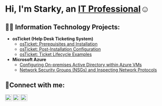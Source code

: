 <h1>Hi, I'm Starky, an <a href="https://linkedin.com">IT Professional</a>☺</h1>

<h2>👨‍💻 Information Technology Projects:</h2>

- <b>osTicket (Help Desk Ticketing System)</b>
  - [osTicket: Prerequisites and Installation](https://github.com/starkyepaulino/ostickets-prereqs/tree/main)
  - [osTicket: Post-Installation Configuration](https://github.com/joshmadakorcc/post-install-config)
  - [osTicket: Ticket Lifecycle Examples](https://github.com/joshmadakorcc/ticket-lifecycle)
- <b>Microsoft Azure</b>
  - [Configuring On-premises Active Directory within Azure VMs](https://github.com/joshmadakorcc/configure-ad)
  - [Network Security Groups (NSGs) and Inspecting Network Protocols](https://github.com/joshmadakorcc/azure-network-protocols)

<h2>🤳Connect with me:</h2>

[<img align="left" alt="Starky| Twitter" width="22px" src="https://cdn.jsdelivr.net/npm/simple-icons@v3/icons/twitter.svg" />][twitter]
[<img align="left" alt="Starky | LinkedIn" width="22px" src="https://cdn.jsdelivr.net/npm/simple-icons@v3/icons/linkedin.svg" />][linkedin]
[<img align="left" alt="Starky | Instagram" width="22px" src="https://cdn.jsdelivr.net/npm/simple-icons@v3/icons/instagram.svg" />][instagram]

[twitter]: https://twitter.com/
[instagram]: https://www.instagram.com/
[linkedin]: https://linkedin.com/in/


<!--  - 👋 Hi, I’m @starkyepaulino
- 👀 I’m interested in ...technologies
- 🌱 I’m currently learning ...IT, Cloud
- 💞️ I’m looking to collaborate on ...
- 📫 How to reach me ...   -->

<!---
starkyepaulino/starkyepaulino is a ✨ special ✨ repository because its `README.md` (this file) appears on your GitHub profile.
You can click the Preview link to take a look at your changes.
--->

